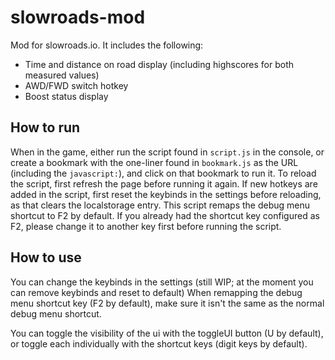 # slowroads-mod

Mod for slowroads.io.
It includes the following:
- Time and distance on road display (including highscores for both measured values)
- AWD/FWD switch hotkey
- Boost status display


## How to run
When in the game, either run the script found in `script.js` in the console, or create a bookmark with the one-liner found in `bookmark.js` as the URL (including the `javascript:`), and click on that bookmark to run it.
To reload the script, first refresh the page before running it again. If new hotkeys are added in the script, first reset the keybinds in the settings before reloading, as that clears the localstorage entry.
This script remaps the debug menu shortcut to F2 by default. If you already had the shortcut key configured as F2, please change it to another key first before running the script.

## How to use
You can change the keybinds in the settings (still WIP; at the moment you can remove keybinds and reset to default)
When remapping the debug menu shortcut key (F2 by default), make sure it isn't the same as the normal debug menu shortcut.

You can toggle the visibility of the ui with the toggleUI button (U by default), or toggle each individually with the shortcut keys (digit keys by default).
